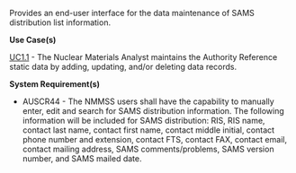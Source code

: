 Provides an end-user interface for the data maintenance of SAMS distribution list information.

**Use Case(s)**

<a href="https://dev.azure.com/Link-Technologies/NMMSS%20Requirements/_workitems/edit/10/" target="_blank">UC1.1</a> - The Nuclear Materials Analyst maintains the Authority Reference static data by adding, updating, and/or deleting data records.

**System Requirement(s)**

- AUSCR44 - The NMMSS users shall have the capability to manually enter, edit and search for SAMS distribution information. The following information will be included for SAMS distribution: RIS, RIS name, contact last name, contact first name, contact middle initial, contact phone number and extension, contact FTS, contact FAX, contact email, contact mailing address, SAMS comments/problems, SAMS version number, and SAMS mailed date.